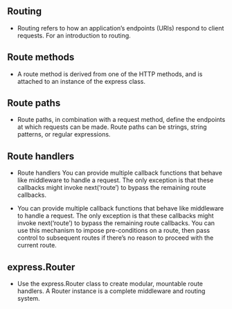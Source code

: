 ## Routing

* Routing refers to how an application’s endpoints (URIs) respond to client requests. For an introduction to routing.

## Route methods
* A route method is derived from one of the HTTP methods, and is attached to an instance of the express class.

## Route paths

* Route paths, in combination with a request method, define the endpoints at which requests can be made. Route paths can be strings, string patterns, or regular expressions.

## Route handlers

* Route handlers You can provide multiple callback functions that behave like middleware to handle a request. The only exception is that these callbacks might invoke next(‘route’) to bypass the remaining route callbacks.

* You can provide multiple callback functions that behave like middleware to handle a request. The only exception is that these callbacks might invoke next(‘route’) to bypass the remaining route callbacks. You can use this mechanism to impose pre-conditions on a route, then pass control to subsequent routes if there’s no reason to proceed with the current route.

## express.Router

* Use the express.Router class to create modular, mountable route handlers. A Router instance is a complete middleware and routing system.